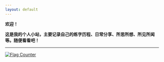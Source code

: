 ```yaml
---
layout: default
---
```



**欢迎！**

**这是我的个人小站，主要记录自己的练字历程、日常分享、所思所想、所见所闻等。随便看看吧！**

---

<a href="https://info.flagcounter.com/uG1W"><img src="https://s05.flagcounter.com/count/uG1W/bg_E8E8E8/txt_9E9E9E/border_E8E8E8/columns_8/maxflags_16/viewers_0/labels_1/pageviews_0/flags_0/percent_0/" alt="Flag Counter" border="0"></a>

